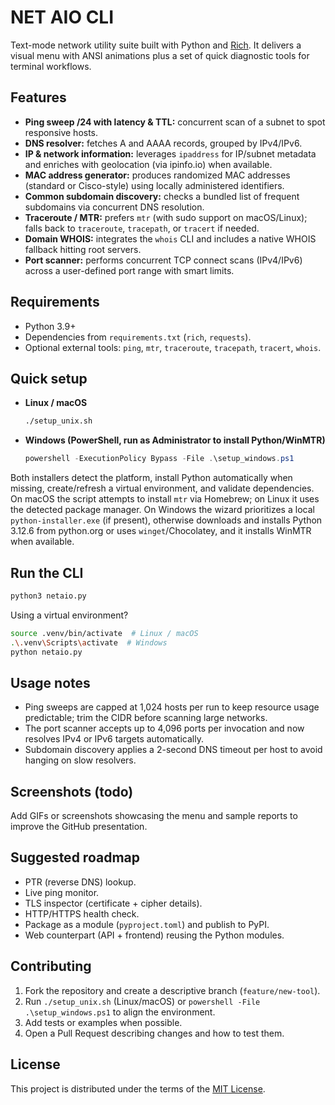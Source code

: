# NET AIO CLI

Text-mode network utility suite built with Python and [Rich](https://github.com/Textualize/rich). It delivers a visual menu with ANSI animations plus a set of quick diagnostic tools for terminal workflows.

## Features

- **Ping sweep /24 with latency & TTL:** concurrent scan of a subnet to spot responsive hosts.
- **DNS resolver:** fetches A and AAAA records, grouped by IPv4/IPv6.
- **IP & network information:** leverages `ipaddress` for IP/subnet metadata and enriches with geolocation (via ipinfo.io) when available.
- **MAC address generator:** produces randomized MAC addresses (standard or Cisco-style) using locally administered identifiers.
- **Common subdomain discovery:** checks a bundled list of frequent subdomains via concurrent DNS resolution.
- **Traceroute / MTR:** prefers `mtr` (with sudo support on macOS/Linux); falls back to `traceroute`, `tracepath`, or `tracert` if needed.
- **Domain WHOIS:** integrates the `whois` CLI and includes a native WHOIS fallback hitting root servers.
- **Port scanner:** performs concurrent TCP connect scans (IPv4/IPv6) across a user-defined port range with smart limits.

## Requirements

- Python 3.9+
- Dependencies from `requirements.txt` (`rich`, `requests`).
- Optional external tools: `ping`, `mtr`, `traceroute`, `tracepath`, `tracert`, `whois`.

## Quick setup

- **Linux / macOS**

  ```bash
  ./setup_unix.sh
  ```

- **Windows (PowerShell, run as Administrator to install Python/WinMTR)**

  ```powershell
  powershell -ExecutionPolicy Bypass -File .\setup_windows.ps1
  ```

Both installers detect the platform, install Python automatically when missing, create/refresh a virtual environment, and validate dependencies. On macOS the script attempts to install `mtr` via Homebrew; on Linux it uses the detected package manager. On Windows the wizard prioritizes a local `python-installer.exe` (if present), otherwise downloads and installs Python 3.12.6 from python.org or uses `winget`/Chocolatey, and it installs WinMTR when available.

## Run the CLI

```bash
python3 netaio.py
```

Using a virtual environment?

```bash
source .venv/bin/activate  # Linux / macOS
.\.venv\Scripts\activate  # Windows
python netaio.py
```

## Usage notes

- Ping sweeps are capped at 1,024 hosts per run to keep resource usage predictable; trim the CIDR before scanning large networks.
- The port scanner accepts up to 4,096 ports per invocation and now resolves IPv4 or IPv6 targets automatically.
- Subdomain discovery applies a 2-second DNS timeout per host to avoid hanging on slow resolvers.

## Screenshots (todo)

Add GIFs or screenshots showcasing the menu and sample reports to improve the GitHub presentation.

## Suggested roadmap

- PTR (reverse DNS) lookup.
- Live ping monitor.
- TLS inspector (certificate + cipher details).
- HTTP/HTTPS health check.
- Package as a module (`pyproject.toml`) and publish to PyPI.
- Web counterpart (API + frontend) reusing the Python modules.

## Contributing

1. Fork the repository and create a descriptive branch (`feature/new-tool`).
2. Run `./setup_unix.sh` (Linux/macOS) or `powershell -File .\setup_windows.ps1` to align the environment.
3. Add tests or examples when possible.
4. Open a Pull Request describing changes and how to test them.

## License

This project is distributed under the terms of the [MIT License](LICENSE).
